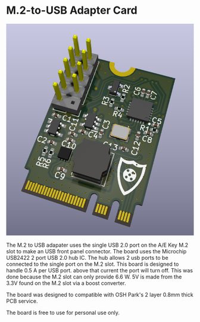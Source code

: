 # M.2-to-USB Adapter Card

![alt text][logo]

[logo]: https://github.com/Supercookiegaming/M.2-to-USB/blob/main/Renders/3D/M.2%20to%20USB%203D%20Render.PNG

The M.2 to USB adapater uses the single USB 2.0 port on the A/E Key M.2 slot to make an USB front panel connector. The board uses the Microchip USB2422 2 port USB 2.0 hub IC. The hub allows 2 usb ports to be connected to the single port on the M.2 slot. This board is designed to handle 0.5 A per USB port. above that current the port will turn off. This was done because the M.2 slot can only provide 6.6 W. 5V is made from the 3.3V found on the M.2 slot via a boost converter. 

The board was designed to compatible with OSH Park's 2 layer 0.8mm thick PCB service. 

The board is free to use for personal use only. 

